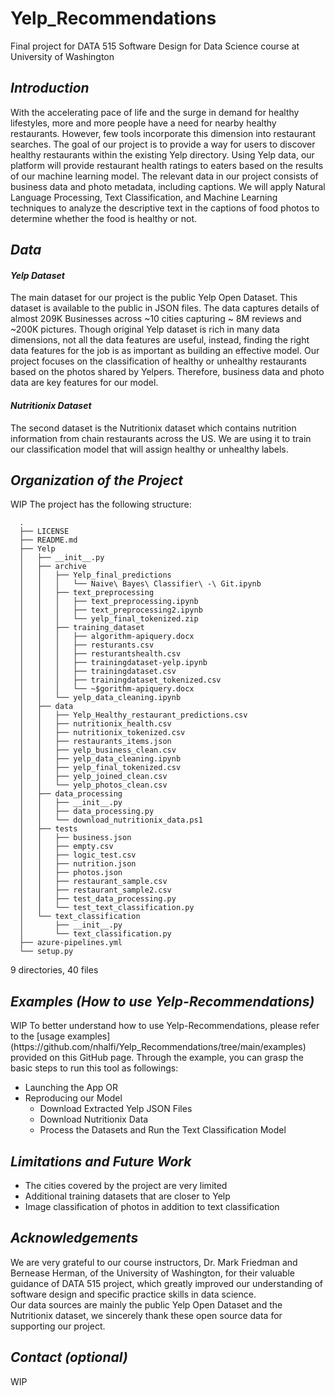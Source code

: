 # Yelp_Recommendations
Final project for DATA 515 Software Design for Data Science course at University of Washington

<h2><i> Introduction </i></h2>
With the accelerating pace of life and the surge in demand for healthy lifestyles, more and more people have a need for nearby healthy restaurants. However, few tools incorporate this dimension into restaurant searches. The goal of our project is to provide a way for users to discover healthy restaurants within the existing Yelp directory. Using Yelp data, our platform will provide restaurant health ratings to eaters based on the results of our machine learning model. The relevant  data in our project consists of business data and photo metadata, including captions. We will apply Natural Language Processing, Text Classification, and Machine Learning techniques  to analyze the descriptive text in the captions of food photos to determine whether the food is healthy or not. 

<h2><i>Data</i></h2>

<i> <h4> Yelp Dataset </h4></i> The main dataset for our project is the public Yelp Open Dataset. This dataset is available to the public in JSON files. The data captures details of almost 209K Businesses across ~10 cities capturing ~ 8M reviews and ~200K pictures. Though original Yelp dataset is rich in many data dimensions, not all the data features are useful, instead, finding the right data features for the job is as important as building an effective model. Our project focuses on the classification of healthy or unhealthy restaurants based on the photos shared by Yelpers. Therefore, business data and photo data are key features for our model. 

<i> <h4> Nutritionix Dataset </h4></i> The second dataset is the Nutritionix dataset which contains nutrition information from chain restaurants across the US.  We are using it to train our classification model that will assign healthy or unhealthy labels.


<h2><i>Organization of the Project</i></h2> WIP
The project has the following structure: <br>

```
  .
  ├── LICENSE
  ├── README.md
  ├── Yelp
  │   ├── __init__.py
  │   ├── archive
  │   │   ├── Yelp_final_predictions
  │   │   │   └── Naive\ Bayes\ Classifier\ -\ Git.ipynb
  │   │   ├── text_preprocessing
  │   │   │   ├── text_preprocessing.ipynb
  │   │   │   ├── text_preprocessing2.ipynb
  │   │   │   └── yelp_final_tokenized.zip
  │   │   ├── training_dataset
  │   │   │   ├── algorithm-apiquery.docx
  │   │   │   ├── resturants.csv
  │   │   │   ├── resturantshealth.csv
  │   │   │   ├── trainingdataset-yelp.ipynb
  │   │   │   ├── trainingdataset.csv
  │   │   │   ├── trainingdataset_tokenized.csv
  │   │   │   └── ~$gorithm-apiquery.docx
  │   │   └── yelp_data_cleaning.ipynb
  │   ├── data
  │   │   ├── Yelp_Healthy_restaurant_predictions.csv
  │   │   ├── nutritionix_health.csv
  │   │   ├── nutritionix_tokenized.csv
  │   │   ├── restaurants_items.json
  │   │   ├── yelp_business_clean.csv
  │   │   ├── yelp_data_cleaning.ipynb
  │   │   ├── yelp_final_tokenized.csv
  │   │   ├── yelp_joined_clean.csv
  │   │   └── yelp_photos_clean.csv
  │   ├── data_processing
  │   │   ├── __init__.py
  │   │   ├── data_processing.py
  │   │   └── download_nutritionix_data.ps1
  │   ├── tests
  │   │   ├── business.json
  │   │   ├── empty.csv
  │   │   ├── logic_test.csv
  │   │   ├── nutrition.json
  │   │   ├── photos.json
  │   │   ├── restaurant_sample.csv
  │   │   ├── restaurant_sample2.csv
  │   │   ├── test_data_processing.py
  │   │   └── test_text_classification.py
  │   └── text_classification
  │       ├── __init__.py
  │       └── text_classification.py
  ├── azure-pipelines.yml
  └── setup.py
```
9 directories, 40 files

<h2><i>Examples (How to use Yelp-Recommendations)</i></h2> WIP
To better understand how to use Yelp-Recommendations, please refer to the [usage examples](https://github.com/nhalfi/Yelp_Recommendations/tree/main/examples) provided on this GitHub page. Through the example, you can grasp the basic steps to run this tool as followings:<br>

  * Launching the App
    OR<br>
  * Reproducing our Model
    * Download Extracted Yelp JSON Files
    * Download Nutritionix Data
    * Process the Datasets and Run the Text Classification Model

<h2><i>Limitations and Future Work</i></h2> 

  * The cities covered by the project are very limited <br>
  * Additional training datasets that are closer to Yelp <br>
  * Image classification of photos in addition to text classification <br>

<h2><i>Acknowledgements</i></h2> 
We are very grateful to our course instructors, Dr. Mark Friedman and Bernease Herman, of the University of Washington, for their valuable guidance of DATA 515 project, which greatly improved our understanding of software design and specific practice skills in data science. <br>
Our data sources are mainly the public Yelp Open Dataset and the Nutritionix dataset, we sincerely thank these open source data for supporting our project.

<h2><i>Contact (optional)</i></h2> WIP
